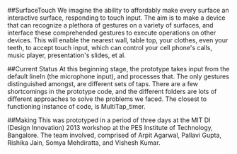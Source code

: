 ##SurfaceTouch
We imagine the ability to affordably make every surface an interactive surface, responding to touch input.
The aim is to make a device that can recognize a plethora of gestures on a variety of surfaces, and interface these comprehended gestures to execute operations on other devices.
This will enable the nearest wall, table top, your clothes, even your teeth, to accept touch input, which can control your cell phone's calls, music player, presentation's slides, et al.

##Current Status
At this beginning stage, the prototype takes input from the default lineIn (the microphone input), and processes that. The only gestures distinguished amongst, are different sets of taps.
There are a few shortcomings in the prototype code, and the different folders are lots of different approaches to solve the problems we faced. The closest to functioning instance of code, is MultiTap_timer.

##Making
This was prototyped in a period of three days at the MIT DI (Design Innovation) 2013 workshop at the PES Institute of Technology, Bangalore. The team involved, comprised of Arpit Agarwal, Pallavi Gupta, Rishika Jain, Somya Mehdiratta, and Vishesh Kumar.

